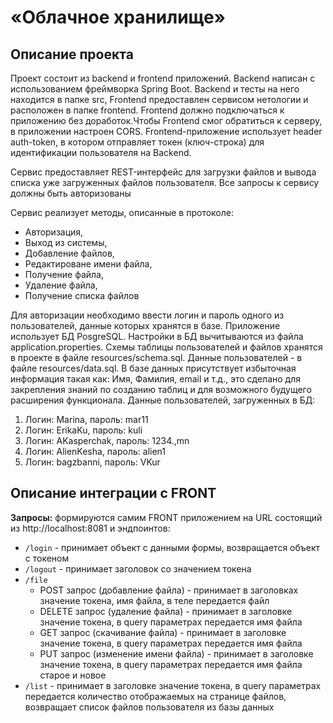 # «Облачное хранилище»

## Описание проекта
Проект состоит из backend и frontend приложений. Backend написан с использованием фреймворка Spring Boot. Backend и тесты на него находится в папке src,
Frontend предоставлен сервисом нетологии и расположен в папке frontend. Frontend должно подключаться к приложению без доработок.Чтобы Frontend смог обратиться к серверу, в приложении настроен CORS.
Frontend-приложение использует header auth-token, в котором отправляет токен (ключ-строка) для идентификации пользователя на Backend.

Сервис предоставляет REST-интерфейс для загрузки файлов и вывода списка уже загруженных файлов пользователя.
Все запросы к сервису должны быть авторизованы

Сервис реализует методы, описанные в протоколе:
- Авторизация,
- Выход из системы,
- Добавление файлов,
- Редактироване имени файла,
- Получение файла,
- Удаление файла,
- Получение списка файлов

Для авторизации необходимо ввести логин и пароль одного из пользователей, данные которых хранятся в базе. Приложение использует БД PosgreSQL. Настройки в БД
вычитываются из файла application.properties. Схемы таблицы пользователей и файлов хранятся в проекте в файле resources/schema.sql. Данные пользователей - в файле resources/data.sql.
В базе данных присутствует избыточная информация такая как: Имя, Фамилия, email и т.д., это сделано для закрепления знаний по созданию таблиц и для возможного будущего расширения функционала.
Данные пользователей, загруженных в БД:
1. Логин: Marina, пароль: mar11
1. Логин: ErikaKu, пароль: kuli
1. Логин: AKasperchak, пароль: 1234.,mn
1. Логин: AlienKesha, пароль: alien1
1. Логин: bagzbanni, пароль: VKur

## Описание интеграции с FRONT
**Запросы:** формируются самим FRONT приложением на URL состоящий из http://localhost:8081 и эндпоинтов:

- `/login` - принимает объект с данными формы, возвращается объект с токеном
- `/logout` - принимает заголовок со значением токена
- `/file`
    * POST запрос (добавление файла) - принимает в заголовках значение токена, имя файла, в теле передается файл
    * DELETE запрос (удаление файла) - принимает в заголовке значение токена, в query параметрах передается имя файла
    * GET запрос (скачивание файла) -  принимает в заголовке значение токена, в query параметрах передается имя файла
    * PUT запрос (изменение имени файла) - принимает в заголовке значение токена, в query параметрах передается имя файла старое и новое
- `/list` - принимает в заголовке значение токена, в query параметрах передается количество отображаемых на странице файлов, возвращает список файлов пользователя из базы данных









